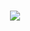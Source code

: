 ###

<div align="center">
<img align="center" src="https://github-readme-stats.vercel.app/api/top-langs/?username=permin0ff"/>
</div>

###

